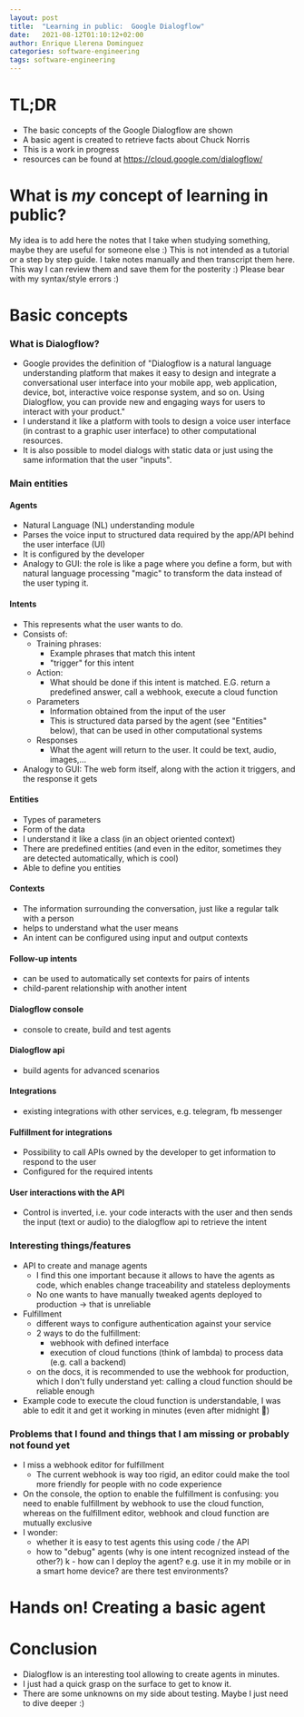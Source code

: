 ```yaml
---
layout: post
title:  "Learning in public:  Google Dialogflow"
date:   2021-08-12T01:10:12+02:00
author: Enrique Llerena Dominguez
categories: software-engineering
tags: software-engineering 
---
```


# TL;DR
- The basic concepts of the Google Dialogflow are shown
- A basic agent is created to retrieve facts about Chuck Norris 
- This is a work in progress
- resources can be found at <a href="https://cloud.google.com/dialogflow/" target="_blank">https://cloud.google.com/dialogflow/</a>

# What is *my* concept of learning in public?

My idea is to add here the notes that I take when studying something, maybe they are useful for someone else :)
This is not intended as a tutorial or a step by step guide.
I take notes manually and then transcript them here. This way I can review them and save them for the posterity :)
Please bear with my syntax/style errors :)

# Basic concepts

### What is Dialogflow?
- Google provides the definition of "Dialogflow is a natural language understanding platform that makes it easy to design and integrate a conversational user interface into your mobile app, web application, device, bot, interactive voice response system, and so on. Using Dialogflow, you can provide new and engaging ways for users to interact with your product."
- I understand it like a platform with tools to design a voice user interface (in contrast to a graphic user interface) to other computational resources.
- It is also possible to model dialogs with static data or just using the same information that the user "inputs".


### Main entities

#### Agents
- Natural Language (NL) understanding module
- Parses the voice input to structured data required by the app/API behind the user interface (UI)
- It is configured by the developer
- Analogy to GUI: the role is like a page where you define a form, but with natural language processing "magic" to transform the data instead of the user typing it.

#### Intents
- This represents what the user wants to do.
- Consists of:
  - Training phrases: 
    - Example phrases that match this intent
    - "trigger" for this intent
  - Action:
    - What should be done if this intent is matched. E.G. return a predefined answer, call a webhook, execute a cloud function 
  - Parameters
    - Information obtained from the input of the user
    - This is structured data parsed by the agent (see "Entities" below), that can be used in other computational systems
  - Responses
    - What the agent will return to the user. It could be text, audio, images,...
- Analogy to GUI: The web form itself, along with the action it triggers, and the response it gets
  
#### Entities
- Types of parameters
- Form of the data
- I understand it like a class (in an object oriented context)
- There are predefined entities (and even in the editor, sometimes they are detected automatically, which is cool)
- Able to define you entities

#### Contexts
- The information surrounding the conversation, just like a regular talk with a person
- helps to understand what the user means
- An intent can be configured using input and output contexts

#### Follow-up intents
- can be used to automatically set contexts for pairs of intents
- child-parent relationship with another intent

#### Dialogflow console
- console to create, build and test agents

#### Dialogflow api
- build agents for advanced scenarios

#### Integrations
- existing integrations with other services, e.g. telegram, fb messenger

#### Fulfillment for integrations
- Possibility to call APIs owned by the developer to get information to respond to the user
- Configured for the required intents

#### User interactions with the API
- Control is inverted, i.e. your code interacts with the user and then sends the input (text or audio) to the dialogflow
api to retrieve the intent
  
### Interesting things/features
- API to create and manage agents
  - I find this one important because it allows to have the agents as code, which enables change traceability and stateless deployments
  - No one wants to have manually tweaked agents deployed to production -> that is unreliable
- Fulfillment
  - different ways to configure authentication against your service
  - 2 ways to do the fulfillment:
    - webhook with defined interface
    - execution of cloud functions (think of lambda) to process data (e.g. call a backend)
  - on the docs, it is recommended to use the webhook for production, which I don't fully understand yet: calling a cloud function should be reliable enough
- Example code to execute the cloud function is understandable, I was able to edit it and get it working in minutes (even after midnight 🙈)  

### Problems that I found and things that I am missing or probably not found yet
- I miss a webhook editor for fulfillment
  - The current webhook is way too rigid, an editor could make the tool more friendly for people with no code experience
- On the console, the option to enable the fulfillment is confusing: you need to enable fulfillment by webhook to use the cloud function,
whereas on the fulfillment editor, webhook and cloud function are mutually exclusive
- I wonder:
  - whether it is easy to test agents this using code / the API
  - how to "debug" agents (why is one intent recognized instead of the other?) 
k  - how can I deploy the agent? e.g. use it in my mobile or in a smart home device? are there test environments?

# Hands on! Creating a basic agent




# Conclusion
- Dialogflow is an interesting tool allowing to create agents in minutes.
- I just had a quick grasp on the surface to get to know it.
- There are some unknowns on my side about testing. Maybe I just need to dive deeper :)
